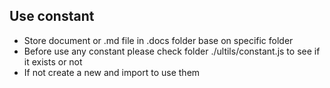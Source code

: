 ## Use constant

- Store document or .md file in .docs folder base on specific folder
- Before use any constant please check folder ./ultils/constant.js to see if it exists or not
- If not create a new and import to use them
